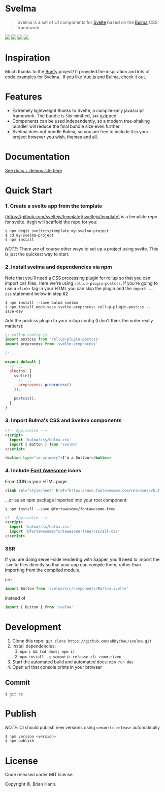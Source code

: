 # Svelma

> Svelma is a set of UI components for [Svelte](https://svelte.dev) based on the [Bulma](http://bulma.io) CSS framework.

<a href="https://www.npmjs.com/package/svelma"><img src="https://img.shields.io/npm/v/svelma.svg" /></a>
<a href="https://www.npmjs.com/package/svelma"><img src="https://img.shields.io/npm/l/svelma.svg" /></a>
<a href="https://bundlephobia.com/result?p=svelma"><img src="https://badgen.net/bundlephobia/minzip/svelma"></a>
<a href="https://travis-ci.com/abbychau/svelma"><img src="https://travis-ci.com/abbychau/svelma.svg?branch=master"></a>

<!-- <a href="https://circleci.com/gh/abbychau/svelma"><img src="https://img.shields.io/circleci/project/abbychau/svelma/svelma.svg?style=flat-square" /></a> -->
<!-- <a href="https://codecov.io/gh/svelma/svelma"><img src="https://img.shields.io/codecov/c/github/svelma/svelma.svg?style=flat-square" /></a> -->

# Inspiration

Much thanks to the [Buefy](https://buefy.org) project! It provided the inspiration and lots of code examples for Svelma.. If you like Vue.js and Bulma, check it out.

# Features

- Extremely lightweight thanks to Svelte, a compile-only javascript framework. The bundle is `50K` minified, `14K` gzipped.
- Components can be used independently, so a modern tree-shaking bundler will reduce the final bundle size even further.
- Svelma does not bundle Bulma, so you are free to include it in your project however you wish, themes and all.

# Documentation

[See docs + demos site here](https://abbychau.github.io/svelma)

# Quick Start

### 1. Create a svelte app from the template

[https://github.com/sveltejs/template](sveltejs/template) is a template repo for svelte. [degit](https://www.npmjs.com/package/degit) will scaffold the repo for you:

    $ npx degit sveltejs/template my-svelma-project
    $ cd my-svelma-project
    $ npm install

_NOTE_: There are of course other ways to set up a project using svelte. This is just the quickest way to start.

### 2. Install svelma and dependencies via npm

Note that you'll need a CSS processing plugin for rollup so that you can import css files. Here we're using `rollup-plugin-postcss`. If you're going to use a
`<link>` tag in your HTML you can skip the plugin and the `import ... css` statement below in step #2

    $ npm install --save bulma svelma
    $ npm install node-sass svelte-preprocess rollup-plugin-postcss --save-dev

Add the postcss plugin to your rollup config (I don't think the order really matters):

```js
// rollup.config.js
import postcss from 'rollup-plugin-postcss'
import preprocess from 'svelte-preprocess'

// ...

export default {
  // ...
  plugins: [
    svelte({
      // ...
      preprocess: preprocess()
    }),

    postcss(),
  }
}
```

### 3. Import Bulma's CSS and Svelma components

```html
<!-- App.svelte -->
<script>
  import 'bulma/css/bulma.css'
  import { Button } from 'svelma'
</script>

<button type="is-primary">I'm a Button!</button>
```

### 4. Include [Font Awesome](https://fontawesome.com/) icons

From CDN in your HTML page:

```html
<link rel="stylesheet" href="https://use.fontawesome.com/releases/v5.3.1/css/all.css"></link>
```

...or as an npm package imported into your root component:

    $ npm install --save @fortawesome/fontawesome-free

```html
<!-- App.svelte -->
<script>
  import 'bulma/css/bulma.css'
  import '@fortawesome/fontawesome-free/css/all.css'
</script>
```

### SSR

If you are doing server-side rendering with Sapper, you'll need to import the .svelte files directly so that your app can compile them, rather than importing from the compiled module.

i.e.:

```js
import Button from 'svelma/src/components/Button.svelte'
```

instead of

```js
import { Button } from 'svelma'
```

# Development

1. Clone this repo: `git clone https://github.com/abbychau/svelma.git`
2. Install dependencies:
   1. `npm i && (cd docs; npm i)`
   2. `npm install -g semantic-release-cli commitizen`
3. Start the automated build and automated docs: `npm run dev`
4. Open url that console prints in your browser

## Commit

    $ git cz

# Publish

_NOTE_: CI should publish new versions using `semantic-release` automatically

```bash
$ npm version <version>
$ npm publish
```

# License

Code released under MIT license.

Copyright &copy;, Brian Hann.
